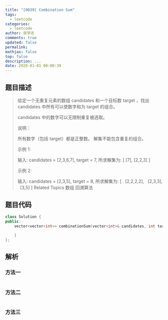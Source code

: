 ```yaml
---
title: "[0039] Combination Sum"
tags:
  - leetcode
categories:
  - leetcode
author: 张学志
comments: true
updated: false
permalink:
mathjax: false
top: false
description: ...
date: 2020-01-01 00:00:39
---
```


## 题目描述

> 给定一个无重复元素的数组 candidates 和一个目标数 target ，找出 candidates 中所有可以使数字和为 target 的组合。 
> 
> candidates 中的数字可以无限制重复被选取。 
> 
> 说明： 
> 
> 
> 所有数字（包括 target）都是正整数。 
> 解集不能包含重复的组合。 
> 
> 
> 示例 1: 
> 
> 输入: candidates = [2,3,6,7], target = 7,
> 所求解集为:
> [
> [7],
> [2,2,3]
> ]
> 
> 
> 示例 2: 
> 
> 输入: candidates = [2,3,5], target = 8,
> 所求解集为:
> [
>   [2,2,2,2],
>   [2,3,3],
>   [3,5]
> ] 
> Related Topics 数组 回溯算法

## 题目代码

```cpp
class Solution {
public:
    vector<vector<int>> combinationSum(vector<int>& candidates, int target) {
        
    }
};
```

## 解析

### 方法一

```cpp

```

### 方法二

```cpp

```

### 方法三

```cpp

```

